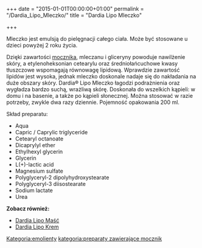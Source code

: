 +++
date = "2015-01-01T00:00:00+01:00"
permalink = "/Dardia_Lipo_Mleczko/"
title = "Dardia Lipo Mleczko"

+++

Mleczko jest emulsją do pielęgnacji całego ciała. Może być stosowane u dzieci powyżej 2 roku życia.

Dzięki zawartości [mocznika](/atopedia/mocznik "wikilink"), mleczanu i gliceryny powoduje nawilżenie skóry, a etylenoheksonian cetearylu oraz średniołańcuchowe kwasy tłuszczowe wspomagają równowagę lipidową. Wprawdzie zawartość lipidów jest wysoka, jednak mleczko doskonale nadaje się do nakładania na duże obszary skóry. Dardia® Lipo Mleczko łagodzi podrażnienia oraz wygładza bardzo suchą, wrażliwą skórę. Doskonała do wszelkich kąpieli: w domu i na basenie, a także po kąpieli słonecznej. Można stosować w razie potrzeby, zwykle dwa razy dziennie. Pojemność opakowania 200 ml.

Skład preparatu:

-   Aqua
-   Capric / Caprylic triglyceride
-   Cetearyl octanoate
-   Dicaprylyl ether
-   Ethylhexyl glycerin
-   Glycerin
-   L(+)-lactic acid
-   Magnesium sulfate
-   Polyglyceryl-2 dipolyhydroxystearate
-   Polyglyceryl-3 diisostearate
-   Sodium lactate
-   Urea

**Zobacz również:**

-   [Dardia Lipo Maść](/atopedia/Dardia_Lipo_Maść "wikilink")
-   [Dardia Lipo Krem](/atopedia/Dardia_Lipo_Krem "wikilink")

[Kategoria:emolienty](/atopedia/Kategoria:emolienty "wikilink") [kategoria:preparaty zawierające mocznik](/atopedia/kategoria:preparaty_zawierające_mocznik "wikilink")